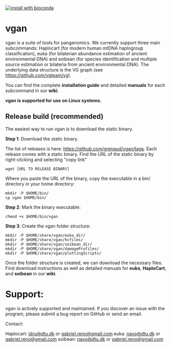 [![install with bioconda](https://img.shields.io/badge/install%20with-bioconda-brightgreen.svg?styl=flat)](http://bioconda.github.io/recipes/vgan/README.html)
# vgan

vgan is a suite of tools for pangenomics. We currently support three main subcommands: Haplocart (for modern human mtDNA haplogroup classification), euka (for bilaterian abundance estimation of ancient environmental DNA) and soibean (for species identification and multiple source estimation or bilateria from ancient environmental DNA). The underlying data structure is the VG graph (see https://github.com/vgteam/vg).

You can find the complete **installation guide** and detailed **manuals** for each subcommand in our **wiki**.

**vgan is supported for use on Linux systems.**

## Release build (recommended)

The easiest way to run vgan is to download the static binary. 

**Step 1**: Download the static binary.

The list of releases is here: https://github.com/grenaud/vgan/tags. Each release comes with a static binary. Find the URL of the static binary by right-clicking and selecting "copy link"

```
wget [URL TO RELEASE BINARY]
```

Where you paste the URL of the binary, copy the executable in a bin/ directory in your home directory:

```
mkdir -P $HOME/bin/
cp vgan $HOME/bin/
```

**Step 2**: Mark the binary executable:

```
chmod +x $HOME/bin/vgan
```
**Step 3**: Create the vgan folder structure:
```
mkdir -P $HOME/share/vgan/euka_dir/
mkdir -P $HOME/share/vgan/hcfiles/
mkdir -P $HOME/share/vgan/soibean_dir/
mkdir -P $HOME/share/vgan/damageProfiles/
mkdir -P $HOME/share/vgan/plottingScripts/
```
Once the folder structure is created, we can download the necessary files. 
Find download instructions as well as detailed manuals for **euka**, **HaploCart**, and **soibean** in our **wiki**. 

# Support:

vgan is actively supported and maintained.
If you discover an issue with the program, please submit a bug report on GitHub or send an email. 

Contact:<br>

  Haplocart: jdru@dtu.dk or gabriel.reno@gmail.com 
  euka: navo@dtu.dk or gabriel.reno@gmail.com
  soibean: navo@dtu.dk or gabriel.reno@gmail.com
<br>
